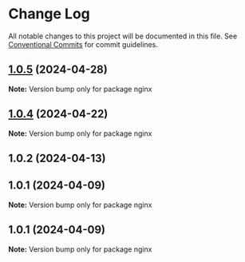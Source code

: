 # Change Log

All notable changes to this project will be documented in this file.
See [Conventional Commits](https://conventionalcommits.org) for commit guidelines.

## [1.0.5](https://github.com/Kallenju/notes/compare/nginx@1.0.4...nginx@1.0.5) (2024-04-28)

**Note:** Version bump only for package nginx





## [1.0.4](https://github.com/Kallenju/notes/compare/nginx@1.0.2...nginx@1.0.4) (2024-04-22)

**Note:** Version bump only for package nginx





## 1.0.2 (2024-04-13)



## 1.0.1 (2024-04-09)

**Note:** Version bump only for package nginx





## 1.0.1 (2024-04-09)

**Note:** Version bump only for package nginx
